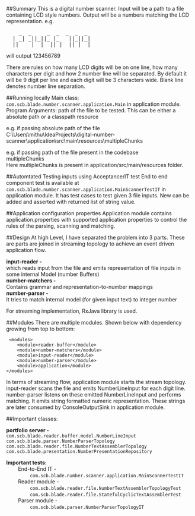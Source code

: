 ##Summary
This is a digital number scanner. Input will be a path to a file containing LCD style numbers. Output will be a numbers matching the LCD representation.
e.g.
<pre>
    _  _     _  _  _  _  _ 
  | _| _||_||_ |_   ||_||_|
  ||_  _|  | _||_|  ||_| _|
</pre>
  
will output
123456789

There are rules on how many LCD digits will be on one line, how many characters per digit and how 2 number line will be separated. 
By default it will be 9 digit per line and each digit will be 3 characters wide. Blank line denotes number line separation. 

##Running locally
Main class: `com.scb.blade.number.scanner.application.Main` in application module.<br>
Program Arguments:
path of the file to be tested. This can be either a absolute path or a classpath resource <br>

e.g. if passing absolute path of the file <br>
C:\Users\mithu\IdeaProjects\digital-number-scanner\application\src\main\resources\multipleChunks <br>

e.g. if passing path of the file present in the codebase <br>
multipleChunks <br>
Here multipleChunks is present in application/src/main/resources folder.

##Automtated Testing inputs using Acceptance/IT test
End to end component test is available at `com.scb.blade.number.scanner.application.MainScannerTestIT` in application module. It has test cases to test given 3 file inputs.
New can be added and asserted with returned list of string value.

##Application configuration properties
Application module contains application.properties with supported application properties to control the rules of the parsing, scanning and matching.

##Design
At high Level, I have separated the problem into 3 parts. These are parts are joined in streaming topology to achieve an event driven application flow.

**input-reader -**<br> which reads input from the file and emits representation of file inputs in some internal Model (number Buffers) <br>
**number-matchers -**<br> Contains grammar and representation-to-number mappings<br>
**number-parser -**<br> It tries to match internal model (for given input text) to integer number<br>

For streaming implementation, RxJava library is used.

##Modules
There are multiple modules. Shown below with dependency growing from top to bottom:   

     <modules>
        <module>reader-buffer</module>
        <module>number-matchers</module>
        <module>input-reader</module>
        <module>number-parser</module>
        <module>application</module>
    </modules>

In terms of streaming flow, application module starts the stream topology.
input-reader scans the file and emits NumberLineInput for each digit line.
number-parser listens on these emitted NumberLineInput and performs matching. It emits string formatted numeric representation.
These strings are later consumed by ConsoleOutputSink in application module. 


##Important classes:
<br>

**portfolio server -** <br> 
`com.scb.blade.reader.buffer.model.NumberLineInput` <br>
`com.scb.blade.parser.NumberParserTopology` <br>
`com.scb.blade.reader.file.NumberTextAssemblerTopology` <br>
`com.scb.blade.presentation.NumberPresentationRepository` <br>



**Important tests:**
<br>
&emsp; &emsp;End-to-End IT - <br>
 &emsp; &emsp;&emsp; &emsp;`com.scb.blade.number.scanner.application.MainScannerTestIT` <br>
&emsp; &emsp;Reader module - <br>
&emsp; &emsp;&emsp; &emsp;`com.scb.blade.reader.file.NumberTextAssemblerTopologyTest` <br> 
&emsp; &emsp;&emsp; &emsp;`com.scb.blade.reader.file.StatefulCyclicTextAssemblerTest` <br>
&emsp; &emsp;Parser module - <br>
&emsp; &emsp;&emsp; &emsp;`com.scb.blade.parser.NumberParserTopologyIT`


